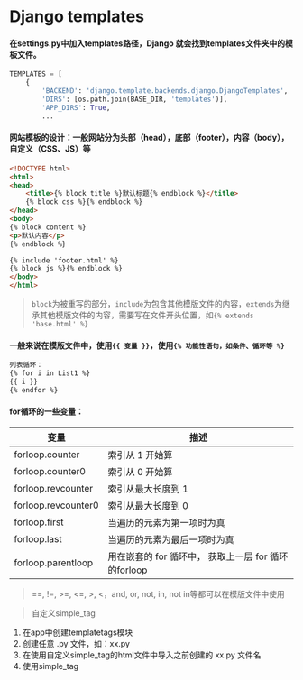 # Django templates

#### 在settings.py中加入templates路径，Django 就会找到templates文件夹中的模板文件。

```python
TEMPLATES = [
    {
        'BACKEND': 'django.template.backends.django.DjangoTemplates',
        'DIRS': [os.path.join(BASE_DIR, 'templates')],
        'APP_DIRS': True,
        ...
```

#### 网站模板的设计：一般网站分为头部（head），底部（footer），内容（body），自定义（CSS、JS）等

```html
<!DOCTYPE html>
<html>
<head>
    <title>{% block title %}默认标题{% endblock %}</title>
    {% block css %}{% endblock %}
</head>
<body>
{% block content %}
<p>默认内容</p>
{% endblock %}

{% include 'footer.html' %}
{% block js %}{% endblock %}
</body>
</html>
```

> `block`为被重写的部分，`include`为包含其他模版文件的内容，`extends`为继承其他模版文件的内容，需要写在文件开头位置，如`{% extends 'base.html' %}`

#### 一般来说在模版文件中，使用`{{ 变量 }}`，使用`{% 功能性语句，如条件、循环等 %}`

```html
列表循环：
{% for i in List1 %}
{{ i }}
{% endfor %}
```

#### for循环的一些变量：

| 变量 | 描述 |
| --- | --- |
| forloop.counter | 索引从 1 开始算 |
| forloop.counter0 | 索引从 0 开始算 |
| forloop.revcounter | 索引从最大长度到 1 |
| forloop.revcounter0 | 索引从最大长度到 0 |
| forloop.first | 当遍历的元素为第一项时为真 |
| forloop.last | 当遍历的元素为最后一项时为真 |
| forloop.parentloop | 用在嵌套的 for 循环中， 获取上一层 for 循环的forloop |

> ==, !=, >=, <=, >, <，and, or, not, in, not in等都可以在模版文件中使用

> 自定义simple_tag
1. 在app中创建templatetags模块
2. 创建任意 .py 文件，如：xx.py
3. 在使用自定义simple_tag的html文件中导入之前创建的 xx.py 文件名
4. 使用simple_tag
